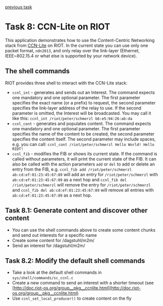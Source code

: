 [previous task](../task-07)
# Task 8: CCN-Lite on RIOT

This application demonstrates how to use the Content-Centric Networking stack
from [CCN-Lite](http://www.ccn-lite.net/) on RIOT. In the current state you can
use only one packet format, `ndn2013`, and only relay over the link-layer
(Ethernet, IEEE~802.15.4 or what else is supported by your network device).

## The shell commands

RIOT provides three shell to interact with the CCN-Lite stack:
* `ccnl_int`  - generates and sends out an Interest. The command expects one
                mandatory and one optional parameter. The first parameter
                specifies the exact name (or a prefix) to request, the second
                parameter specifies the link-layer address of the relay to use.
                If the second parameter is omitted, the Interest will be
                broadcasted. You may call it like this:
                `ccnl_int /riot/peter/schmerzl b6:e5:94:26:ab:da`
* `ccnl_cont` - generates and populates content. The command expects one
                mandatory and one optional parameter. The first parameter
                specifies the name of the content to be created, the second
                parameter specifies the content itself. The second parameter
                may include spaces, e.g. you can call:
                `ccnl_cont /riot/peter/schmerzl Hello World! Hello RIOT!`
* `ccnl_fib`  - modifies the FIB or shows its current state. If the command is
                called without parameters, it will print the current state of
                the FIB. It can also be called with the action parameters `add`
                or `del` to add or delete an entry from the FIB, e.g.
                `ccnl_fib add /riot/peter/schmerzl ab:cd:ef:01:23:45:67:89`
                will add an entry for `/riot/peter/schmerzl` with
                `ab:cd:ef:01:23:45:67:89` as a next hop and
                `ccnl_fib del /riot/peter/schmerzl`
                will remove the entry for `/riot/peter/schmerzl` and
                `ccnl_fib del ab:cd:ef:01:23:45:67:89`
                will remove all entries with `ab:cd:ef:01:23:45:67:89` as a
                next hop.

## Task 8.1: Generate content and discover other content

* You can use the shell commands above to create some content chunks and send
  out interests for a specific name
* Create some content for /dagstuhl/m2m/<youraccountname>
* Send an interest for /dagstuhl/m2m/<otheraccountname>

## Task 8.2: Modify the default shell commands

* Take a look at the default shell commands in `sys/shell/commands/sc_ccnl.c`
* Create a new command to send an interest with a shorter timeout
(see [http://doc.riot-os.org/group__pkg__ccnlite.html](http://doc.riot-os.org/group__pkg__ccnlite.html)
* Use `ccnl_set_local_producer()` to create content on the fly

